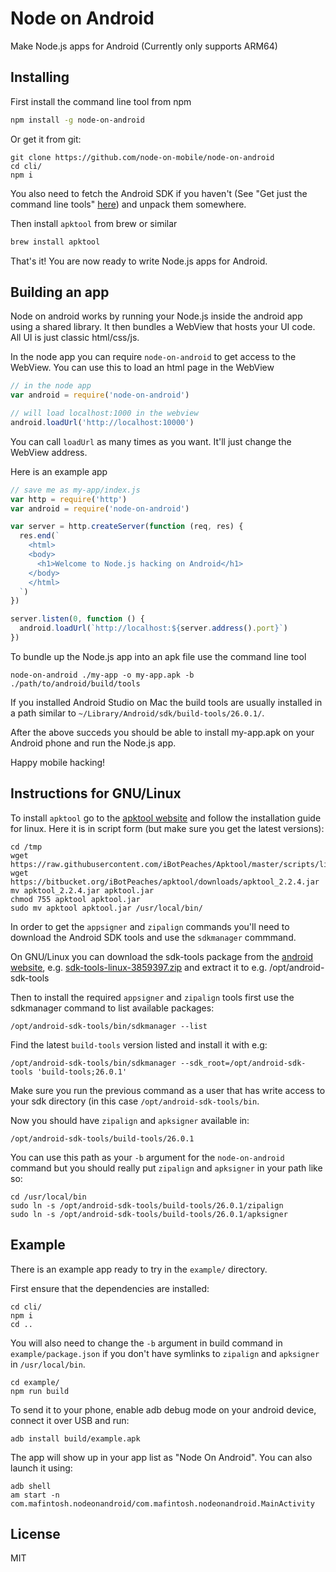# Node on Android

Make Node.js apps for Android (Currently only supports ARM64)

## Installing

First install the command line tool from npm

``` sh
npm install -g node-on-android
```

Or get it from git:

```
git clone https://github.com/node-on-mobile/node-on-android
cd cli/
npm i
```

You also need to fetch the Android SDK if you haven't (See "Get just the command line tools" [here](https://developer.android.com/studio/index.html#command-tools))
and unpack them somewhere.

Then install `apktool` from brew or similar

``` sh
brew install apktool
```

That's it! You are now ready to write Node.js apps for Android.

## Building an app

Node on android works by running your Node.js inside the android app using a shared library.
It then bundles a WebView that hosts your UI code. All UI is just classic html/css/js.

In the node app you can require `node-on-android` to get access to the WebView.
You can use this to load an html page in the WebView

``` js
// in the node app
var android = require('node-on-android')

// will load localhost:1000 in the webview
android.loadUrl('http://localhost:10000')
```

You can call `loadUrl` as many times as you want. It'll just change the WebView address.

Here is an example app

``` js
// save me as my-app/index.js
var http = require('http')
var android = require('node-on-android')

var server = http.createServer(function (req, res) {
  res.end(`
    <html>
    <body>
      <h1>Welcome to Node.js hacking on Android</h1>
    </body>
    </html>
  `)
})

server.listen(0, function () {
  android.loadUrl(`http://localhost:${server.address().port}`)
})
```

To bundle up the Node.js app into an apk file use the command line tool

```
node-on-android ./my-app -o my-app.apk -b ./path/to/android/build/tools
```

If you installed Android Studio on Mac the build tools are usually installed in a path similar to `~/Library/Android/sdk/build-tools/26.0.1/`.

After the above succeds you should be able to install my-app.apk on your Android phone
and run the Node.js app.

Happy mobile hacking!

## Instructions for GNU/Linux

To install `apktool` go to the [apktool website](https://ibotpeaches.github.io/Apktool/install/) and follow the installation guide for linux. Here it is in script form (but make sure you get the latest versions):

```
cd /tmp
wget https://raw.githubusercontent.com/iBotPeaches/Apktool/master/scripts/linux/apktool
wget https://bitbucket.org/iBotPeaches/apktool/downloads/apktool_2.2.4.jar
mv apktool_2.2.4.jar apktool.jar
chmod 755 apktool apktool.jar
sudo mv apktool apktool.jar /usr/local/bin/
```

In order to get the `appsigner` and `zipalign` commands you'll need to download the Android SDK tools and use the `sdkmanager` commmand.

On GNU/Linux you can download the sdk-tools package from the [android website](https://developer.android.com/studio/index.html), e.g. [sdk-tools-linux-3859397.zip](https://dl.google.com/android/repository/sdk-tools-linux-3859397.zip) and extract it to e.g. /opt/android-sdk-tools

Then to install the required `appsigner` and `zipalign` tools first use the sdkmanager command to list available packages:

```
/opt/android-sdk-tools/bin/sdkmanager --list
```

Find the latest `build-tools` version listed and install it with e.g:

```
/opt/android-sdk-tools/bin/sdkmanager --sdk_root=/opt/android-sdk-tools 'build-tools;26.0.1'
```

Make sure you run the previous command as a user that has write access to your sdk directory (in this case `/opt/android-sdk-tools/bin`.

Now you should have `zipalign` and `apksigner` available in:

```
/opt/android-sdk-tools/build-tools/26.0.1
```

You can use this path as your `-b` argument for the `node-on-android` command but you should really put `zipalign` and `apksigner` in your path like so:

```
cd /usr/local/bin
sudo ln -s /opt/android-sdk-tools/build-tools/26.0.1/zipalign
sudo ln -s /opt/android-sdk-tools/build-tools/26.0.1/apksigner
```

## Example

There is an example app ready to try in the `example/` directory.

First ensure that the dependencies are installed:

```
cd cli/
npm i
cd ..
```

You will also need to change the `-b` argument in build command in `example/package.json` if you don't have symlinks to `zipalign` and `apksigner` in `/usr/local/bin`.

```
cd example/
npm run build
```

To send it to your phone, enable adb debug mode on your android device, connect it over USB and run:

```
adb install build/example.apk
```

The app will show up in your app list as "Node On Android". You can also launch it using:

```
adb shell
am start -n com.mafintosh.nodeonandroid/com.mafintosh.nodeonandroid.MainActivity
```

## License

MIT
